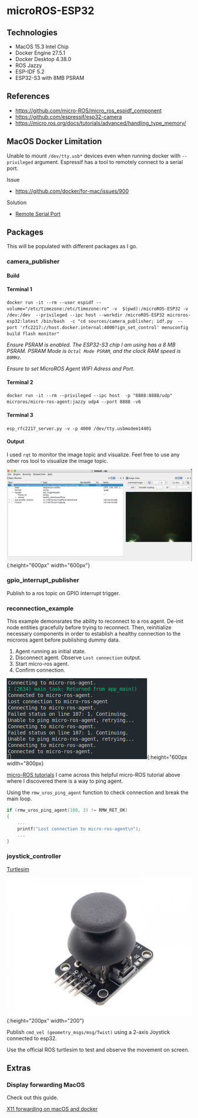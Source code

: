 # microROS-ESP32

## Technologies

- MacOS 15.3 Intel Chip
- Docker Engine 27.5.1
- Docker Desktop 4.38.0
- ROS Jazzy
- ESP-IDF 5.2
- ESP32-S3 with 8MB PSRAM

## References

- https://github.com/micro-ROS/micro_ros_espidf_component
- https://github.com/espressif/esp32-camera
- https://micro.ros.org/docs/tutorials/advanced/handling_type_memory/

## MacOS Docker Limitation

Unable to mount `/dev/tty.usb*` devices even when running docker with `--privileged` argument. Espressif has a tool to remotely connect to a serial port.

Issue

- https://github.com/docker/for-mac/issues/900

Solution

- [Remote Serial Port](https://docs.espressif.com/projects/esp-idf/en/latest/esp32/api-guides/tools/idf-docker-image.html#using-remote-serial-port)

## Packages

This will be populated with different packages as I go.

### camera_publisher

#### Build

#### Terminal 1

`docker run -it --rm --user espidf --volume="/etc/timezone:/etc/timezone:ro" -v  $(pwd):/microROS-ESP32 -v  /dev:/dev  --privileged --ipc host --workdir /microROS-ESP32 microros-esp32:latest /bin/bash  -c "cd sources/camera_publisher; idf.py  --port 'rfc2217://host.docker.internal:4000?ign_set_control' menuconfig build flash monitor"`

_Ensure PSRAM is enabled. The ESP32-S3 chip I am using has a 8 MB PSRAM. PSRAM Mode is `Octal Mode PSRAM`, and the clock RAM speed is `80MHz`._

_Ensure to set MicroROS Agent WIFI Adress and Port._

#### Terminal 2

`docker run -it --rm --privileged --ipc host  -p "8888:8888/udp" microros/micro-ros-agent:jazzy udp4 --port 8888 -v6`

#### Terminal 3

`esp_rfc2217_server.py -v -p 4000 /dev/tty.usbmodem14401`

#### Output

I used `rqt` to monitor the image topic and visualize. Feel free to use any other ros tool to visualize the image topic.

![Image Output](/docs/screenshots/Image_Output.png "Output"){:height="600px" width="600px"}

### gpio_interrupt_publisher

Publish to a ros topic on GPIO interrupt trigger.

### reconnection_example

This example demonsrates the ability to reconnect to a ros agent. De-init node entities gracefully before trying to reconnect.
Then, reinitialize necessary components in order to establish a healthy connection to the microros agent before publishing dummy data.

1. Agent running as initial state.
2. Disconnect agent. Observe `Lost connection` output.
3. Start micro-ros agent.
4. Confirm connection.

![Reconnection Terminal Output](/docs/screenshots/reconnection_example.png){:height="600px width="800px}

[micro-ROS tutorials](https://micro.ros.org/docs/tutorials/programming_rcl_rclc/micro-ROS/)
I came across this helpful micro-ROS tutorial above where I discovered there is a way to ping agent.

Using the `rmw_uros_ping_agent` function to check connection and break the main loop.

```c
if (rmw_uros_ping_agent(100, 3) != RMW_RET_OK)
{
    ...
    printf("Lost connection to micro-ros-agent\n");
    ...
}
```

### joystick_controller

[Turtlesim](https://docs.ros.org/en/jazzy/Tutorials/Beginner-CLI-Tools/Introducing-Turtlesim/Introducing-Turtlesim.html#use-turtlesim)

![2-Axis Joystick](/docs/2_axis_joystick.jpg "2-Axis Joystick"){:height="200px" width="200"}

Publish `cmd_vel (geometry_msgs/msg/Twist)` using a 2-axis Joystick connected to esp32.

Use the official ROS turtlesim to test and observe the movement on screen.

## Extras

### Display forwarding MacOS

Check out this guide.

[X11 forwarding on macOS and docker](https://gist.github.com/sorny/969fe55d85c9b0035b0109a31cbcb088)
